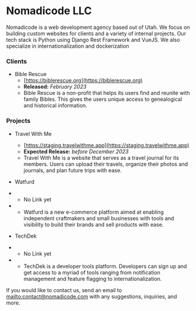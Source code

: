# Nomadicode LLC
Nomadicode is a web development agency based out of Utah. We focus on building custom websites for clients and a variety of internal projects. Our tech stack is Python using Django Rest Framework and VueJS. We also specialize in internationalization and dockerization

### Clients

- Bible Rescue
  - [https://biblerescue.org](https://biblerescue.org)
  - __Released:__ _February 2023_
  - Bible Rescue is a non-profit that helps its users find and reunite with family Bibles. This gives the users unique access to genealogical and historical information.
 

### Projects

- Travel With Me
  -  [https://staging.travelwithme.app](https://staging.travelwithme.app)
  - __Expected Release:__ _before December 2023_
  -  Travel With Me is a website that serves as a travel journal for its members. Users can upload their travels, organize their photos and journals, and plan future trips with ease.
 
-  Watfurd
-  - No Link yet
-  - Watfurd is a new e-commerce platform aimed at enabling independent craftmakers and small businesses with tools and visibility to build their brands and sell products with ease.

- TechDek
- - No Link yet
- - TechDek is a developer tools platform. Developers can sign up and get access to a myriad of tools ranging from notification management and feature flagging to internationalization.


If you would like to contact us, send an email to [mailto:contact@nomadicode.com](contact@nomadicode.com) with any suggestions, inquiries, and more.

